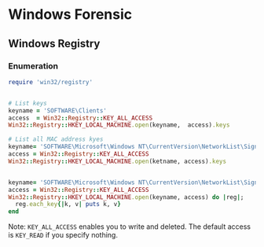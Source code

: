 # Windows Forensic

## Windows Registry

### Enumeration


```ruby
require 'win32/registry'


# List keys
keyname = 'SOFTWARE\Clients'
access  = Win32::Registry::KEY_ALL_ACCESS
Win32::Registry::HKEY_LOCAL_MACHINE.open(keyname,  access).keys

# List all MAC address kyes
keyname= 'SOFTWARE\Microsoft\Windows NT\CurrentVersion\NetworkList\Signatures\Unmanaged' 
access = Win32::Registry::KEY_ALL_ACCESS
Win32::Registry::HKEY_LOCAL_MACHINE.open(ketname, access).keys


keyname= 'SOFTWARE\Microsoft\Windows NT\CurrentVersion\NetworkList\Signatures\Unmanaged' 
access = Win32::Registry::KEY_ALL_ACCESS
Win32::Registry::HKEY_LOCAL_MACHINE.open(keyname, access) do |reg|; 
  reg.each_key{|k, v| puts k, v}
end


```

Note: `KEY_ALL_ACCESS` enables you to write and deleted. The default access is `KEY_READ` if you specify nothing.